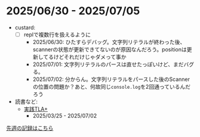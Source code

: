 # 2025/06/30 - 2025/07/05

- custard:
    - [ ] replで複数行を扱えるように
        - 2025/06/30: ひたすらデバッグ。文字列リテラルが終わった後、scannerの状態が更新できてないのが原因なんだろう。positionは更新してるけどそれだけじゃダメって事か
        - 2025/07/01: 文字列リテラルのパースは直せたっぽいけど、まだバグる。
        - 2025/07/02: 分からん。文字列リテラルをパースした後のScannerの位置の問題か？あと、何故同じ`console.log`を2回通っているんだろう
- 読書など:
    - [実践TLA+](https://www.shoeisha.co.jp/book/detail/9784798169163)
        - 2025/03/25 - 2025/07/02

[先週の記録はこちら](https://github.com/igrep/daily-commits/blob/f297116ba1506a3a7f168a42379d6c9c3e42abab/yesterday.md)
